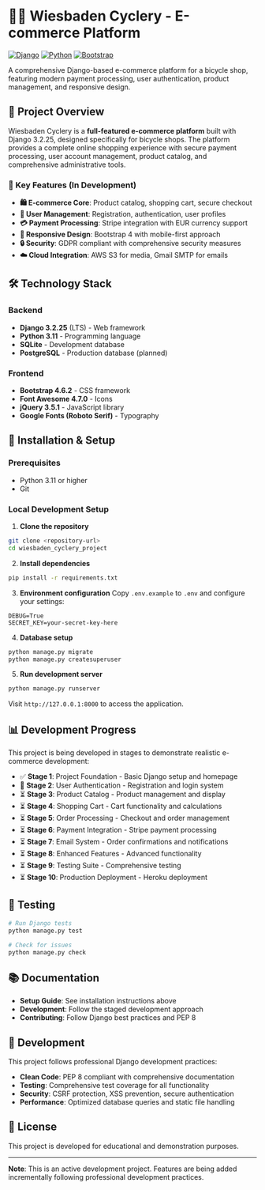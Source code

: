 # 🚴‍♂️ Wiesbaden Cyclery - E-commerce Platform

[![Django](https://img.shields.io/badge/Django-3.2.25-green.svg)](https://www.djangoproject.com/)
[![Python](https://img.shields.io/badge/Python-3.11-blue.svg)](https://www.python.org/)
[![Bootstrap](https://img.shields.io/badge/Bootstrap-4.6.2-purple.svg)](https://getbootstrap.com/)

A comprehensive Django-based e-commerce platform for a bicycle shop, featuring modern payment processing, user authentication, product management, and responsive design.

## 🎯 Project Overview

Wiesbaden Cyclery is a **full-featured e-commerce platform** built with Django 3.2.25, designed specifically for bicycle shops. The platform provides a complete online shopping experience with secure payment processing, user account management, product catalog, and comprehensive administrative tools.

### 🌟 Key Features (In Development)

- **🛍️ E-commerce Core**: Product catalog, shopping cart, secure checkout
- **👤 User Management**: Registration, authentication, user profiles
- **💳 Payment Processing**: Stripe integration with EUR currency support
- **📱 Responsive Design**: Bootstrap 4 with mobile-first approach
- **🔒 Security**: GDPR compliant with comprehensive security measures
- **☁️ Cloud Integration**: AWS S3 for media, Gmail SMTP for emails

## 🛠️ Technology Stack

### Backend
- **Django 3.2.25** (LTS) - Web framework
- **Python 3.11** - Programming language
- **SQLite** - Development database
- **PostgreSQL** - Production database (planned)

### Frontend
- **Bootstrap 4.6.2** - CSS framework
- **Font Awesome 4.7.0** - Icons
- **jQuery 3.5.1** - JavaScript library
- **Google Fonts (Roboto Serif)** - Typography

## 🚀 Installation & Setup

### Prerequisites
- Python 3.11 or higher
- Git

### Local Development Setup

1. **Clone the repository**
```bash
git clone <repository-url>
cd wiesbaden_cyclery_project
```

2. **Install dependencies**
```bash
pip install -r requirements.txt
```

3. **Environment configuration**
Copy `.env.example` to `.env` and configure your settings:
```env
DEBUG=True
SECRET_KEY=your-secret-key-here
```

4. **Database setup**
```bash
python manage.py migrate
python manage.py createsuperuser
```

5. **Run development server**
```bash
python manage.py runserver
```

Visit `http://127.0.0.1:8000` to access the application.

## 📊 Development Progress

This project is being developed in stages to demonstrate realistic e-commerce development:

- ✅ **Stage 1**: Project Foundation - Basic Django setup and homepage
- 🔄 **Stage 2**: User Authentication - Registration and login system
- ⏳ **Stage 3**: Product Catalog - Product management and display
- ⏳ **Stage 4**: Shopping Cart - Cart functionality and calculations
- ⏳ **Stage 5**: Order Processing - Checkout and order management
- ⏳ **Stage 6**: Payment Integration - Stripe payment processing
- ⏳ **Stage 7**: Email System - Order confirmations and notifications
- ⏳ **Stage 8**: Enhanced Features - Advanced functionality
- ⏳ **Stage 9**: Testing Suite - Comprehensive testing
- ⏳ **Stage 10**: Production Deployment - Heroku deployment

## 🧪 Testing

```bash
# Run Django tests
python manage.py test

# Check for issues
python manage.py check
```

## 📚 Documentation

- **Setup Guide**: See installation instructions above
- **Development**: Follow the staged development approach
- **Contributing**: Follow Django best practices and PEP 8

## 🔧 Development

This project follows professional Django development practices:

- **Clean Code**: PEP 8 compliant with comprehensive documentation
- **Testing**: Comprehensive test coverage for all functionality
- **Security**: CSRF protection, XSS prevention, secure authentication
- **Performance**: Optimized database queries and static file handling

## 📝 License

This project is developed for educational and demonstration purposes.

---

**Note**: This is an active development project. Features are being added incrementally following professional development practices.